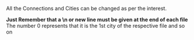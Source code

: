 <p>All the Connections and Cities can be changed as per the interest.</p>
<strong><e>Just Remember that a \n or new line must be given at the end of each file</e></strong><br>
The number 0 represents that it is the 1st city of the respective file and so on<br>
